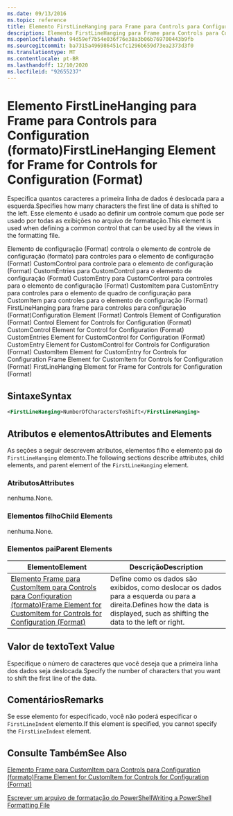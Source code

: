 ```yaml
---
ms.date: 09/13/2016
ms.topic: reference
title: Elemento FirstLineHanging para Frame para Controls para Configuration (formato)
description: Elemento FirstLineHanging para Frame para Controls para Configuration (formato)
ms.openlocfilehash: 94d59ef7b54e036f76e38a3b06b769700443b9fb
ms.sourcegitcommit: ba7315a496986451cfc1296b659d73ea2373d3f0
ms.translationtype: MT
ms.contentlocale: pt-BR
ms.lasthandoff: 12/10/2020
ms.locfileid: "92655237"
---
```

# <a name="firstlinehanging-element-for-frame-for-controls-for-configuration-format"></a><span data-ttu-id="28b77-103">Elemento FirstLineHanging para Frame para Controls para Configuration (formato)</span><span class="sxs-lookup"><span data-stu-id="28b77-103">FirstLineHanging Element for Frame for Controls for Configuration (Format)</span></span>

<span data-ttu-id="28b77-104">Especifica quantos caracteres a primeira linha de dados é deslocada para a esquerda.</span><span class="sxs-lookup"><span data-stu-id="28b77-104">Specifies how many characters the first line of data is shifted to the left.</span></span> <span data-ttu-id="28b77-105">Esse elemento é usado ao definir um controle comum que pode ser usado por todas as exibições no arquivo de formatação.</span><span class="sxs-lookup"><span data-stu-id="28b77-105">This element is used when defining a common control that can be used by all the views in the formatting file.</span></span>

<span data-ttu-id="28b77-106">Elemento de configuração (Format) controla o elemento de controle de configuração (formato) para controles para o elemento de configuração (Format) CustomControl para controle para o elemento de configuração (Format) CustomEntries para CustomControl para o elemento de configuração (Format) CustomEntry para CustomControl para controles para o elemento de configuração (Format) CustomItem para CustomEntry para controles para o elemento de quadro de configuração para CustomItem para controles para o elemento de configuração (Format) FirstLineHanging para frame para controles para configuração (Format)</span><span class="sxs-lookup"><span data-stu-id="28b77-106">Configuration Element (Format) Controls Element of Configuration (Format) Control Element for Controls for Configuration (Format) CustomControl Element for Control for Configuration (Format) CustomEntries Element for CustomControl for Configuration (Format) CustomEntry Element for CustomControl for Controls for Configuration (Format) CustomItem Element for CustomEntry for Controls for Configuration Frame Element for CustomItem for Controls for Configuration (Format) FirstLineHanging Element for Frame for Controls for Configuration (Format)</span></span>

## <a name="syntax"></a><span data-ttu-id="28b77-107">Sintaxe</span><span class="sxs-lookup"><span data-stu-id="28b77-107">Syntax</span></span>

```xml
<FirstLineHanging>NumberOfCharactersToShift</FirstLineHanging>
```

## <a name="attributes-and-elements"></a><span data-ttu-id="28b77-108">Atributos e elementos</span><span class="sxs-lookup"><span data-stu-id="28b77-108">Attributes and Elements</span></span>

<span data-ttu-id="28b77-109">As seções a seguir descrevem atributos, elementos filho e elemento pai do `FirstLineHanging` elemento.</span><span class="sxs-lookup"><span data-stu-id="28b77-109">The following sections describe attributes, child elements, and parent element of the `FirstLineHanging` element.</span></span>

### <a name="attributes"></a><span data-ttu-id="28b77-110">Atributos</span><span class="sxs-lookup"><span data-stu-id="28b77-110">Attributes</span></span>

<span data-ttu-id="28b77-111">nenhuma.</span><span class="sxs-lookup"><span data-stu-id="28b77-111">None.</span></span>

### <a name="child-elements"></a><span data-ttu-id="28b77-112">Elementos filho</span><span class="sxs-lookup"><span data-stu-id="28b77-112">Child Elements</span></span>

<span data-ttu-id="28b77-113">nenhuma.</span><span class="sxs-lookup"><span data-stu-id="28b77-113">None.</span></span>

### <a name="parent-elements"></a><span data-ttu-id="28b77-114">Elementos pai</span><span class="sxs-lookup"><span data-stu-id="28b77-114">Parent Elements</span></span>

|<span data-ttu-id="28b77-115">Elemento</span><span class="sxs-lookup"><span data-stu-id="28b77-115">Element</span></span>|<span data-ttu-id="28b77-116">Descrição</span><span class="sxs-lookup"><span data-stu-id="28b77-116">Description</span></span>|
|-------------|-----------------|
|[<span data-ttu-id="28b77-117">Elemento Frame para CustomItem para Controls para Configuration (formato)</span><span class="sxs-lookup"><span data-stu-id="28b77-117">Frame Element for CustomItem for Controls for Configuration (Format)</span></span>](./frame-element-for-customitem-for-controls-for-configuration-format.md)|<span data-ttu-id="28b77-118">Define como os dados são exibidos, como deslocar os dados para a esquerda ou para a direita.</span><span class="sxs-lookup"><span data-stu-id="28b77-118">Defines how the data is displayed, such as shifting the data to the left or right.</span></span>|

## <a name="text-value"></a><span data-ttu-id="28b77-119">Valor de texto</span><span class="sxs-lookup"><span data-stu-id="28b77-119">Text Value</span></span>

<span data-ttu-id="28b77-120">Especifique o número de caracteres que você deseja que a primeira linha dos dados seja deslocada.</span><span class="sxs-lookup"><span data-stu-id="28b77-120">Specify the number of characters that you want to shift the first line of the data.</span></span>

## <a name="remarks"></a><span data-ttu-id="28b77-121">Comentários</span><span class="sxs-lookup"><span data-stu-id="28b77-121">Remarks</span></span>

<span data-ttu-id="28b77-122">Se esse elemento for especificado, você não poderá especificar o `FirstLineIndent` elemento.</span><span class="sxs-lookup"><span data-stu-id="28b77-122">If this element is specified, you cannot specify the `FirstLineIndent` element.</span></span>

## <a name="see-also"></a><span data-ttu-id="28b77-123">Consulte Também</span><span class="sxs-lookup"><span data-stu-id="28b77-123">See Also</span></span>

[<span data-ttu-id="28b77-124">Elemento Frame para CustomItem para Controls para Configuration (formato)</span><span class="sxs-lookup"><span data-stu-id="28b77-124">Frame Element for CustomItem for Controls for Configuration (Format)</span></span>](./frame-element-for-customitem-for-controls-for-configuration-format.md)

[<span data-ttu-id="28b77-125">Escrever um arquivo de formatação do PowerShell</span><span class="sxs-lookup"><span data-stu-id="28b77-125">Writing a PowerShell Formatting File</span></span>](./writing-a-powershell-formatting-file.md)
